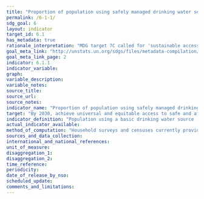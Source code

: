 ```yaml
---
title: "Proportion of population using safely managed drinking water services"
permalink: /6-1-1/
sdg_goal: 6
layout: indicator
target_id: 6.1
has_metadata: true
rationale_interpretation: "MDG target 7C called for 'sustainable access' to 'safe drinking water'. At the start of the MDG period, there was a complete lack of nationally representative data about drinking water safety in developing countries, and such data were not collected through household surveys or censuses. The JMP developed the indicator use of 'improved' water sources, which was used as a proxy for 'safe water', as such sources are likely to be protected against faecal contamination, and this metric has been used since 2000 to track progress towards the MDG target. International consultations since 2011 have established consensus on the need to build on and address the shortcomings of this indicator; specifically, to address normative criteria of the human right to water including accessibility, availability, and quality. \nThe above consultation concluded that JMP should go beyond the basic level of access and address safe management of drinking water services, including dimensions of accessibility, availability and quality. The proposed indicator of 'safely managed drinking water services' is designed to address this."
goal_meta_link: "http://unstats.un.org/sdgs/files/metadata-compilation/Metadata-Goal-6.pdf"
goal_meta_link_page: 2
indicator: 6.1.1
indicator_variable: 
graph: 
variable_description: 
variable_notes: 
source_title: 
source_url: 
source_notes: 
indicator_name: "Proportion of population using safely managed drinking water services"
target: "By 2030, achieve universal and equitable access to safe and affordable drinking water for all."
indicator_definition: "Population using a basic drinking water source ('improved' sources of drinking water used for MDG monitoring i.e. piped water into dwelling, yard or plot; public taps or standpipes; boreholes or tubewells; protected dug wells; protected springs and rainwater) which is located on premises and available when needed and free of faecal (and priority chemical) contamination."
actual_indicator_available: 
method_of_computation: "Household surveys and censuses currently provide information on types of basic drinking water sources listed above, and also indicate if sources are on premises. These data sources often have information on the availability of water and increasingly on the quality of water at the household level, through direct testing of drinking water for faecal or chemical contamination. These data will be combined with data on availability and compliance with drinking water quality standards (faecal and chemical) from administrative reporting or regulatory bodies. \nThe WHO/UNICEF Joint Monitoring Programme for Water Supply and Sanitation (JMP) estimates access to basic services for each country, separately in urban and rural areas, by fitting a regression line to a series of data points from household surveys and censuses. This approach was used to report on use of 'improved water' sources for MDG monitoring. The JMP is evaluating the use of alternative statistical estimation methods as more data become available. \nThe accompanying Statistical Note describes in more detail how data on availability and quality from different sources, can be combined with data on use of different types of supplies, as recorded in the current JMP database to compute the proposed indicator. \nPredominant type of statistics: national estimates adjusted for global comparison."
sources_and_data_collection: 
international_and_national_references: 
unit_of_measure: 
disaggregation_1: 
disaggregation_2: 
time_reference: 
periodicity: 
date_of_release_by_nso: 
scheduled_update: 
comments_and_limitations: 
---
```


